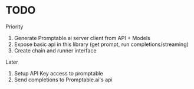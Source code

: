 # TODO

Priority

1. Generate Promptable.ai server client from API + Models
2. Expose basic api in this library (get prompt, run completions/streaming)
3. Create chain and runner interface

Later

1. Setup API Key access to promptable
2. Send completions to Promptable.ai's api
